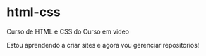 # html-css
Curso de HTML e CSS do Curso em video

Estou aprendendo a criar sites e agora vou gerenciar repositorios!
